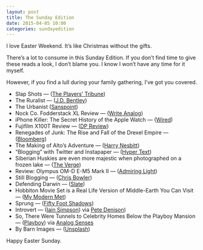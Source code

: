 ```yaml
---
layout: post
title: The Sunday Edition
date: 2015-04-05 10:00
categories: sundayedition
---
```


I love Easter Weekend. It’s like Christmas without the gifts.

There’s a lot to consume in this Sunday Edition. If you don’t find time to give these reads a look, I don’t blame you. I know I won’t have any time for it myself. 

However, if you find a lull during your family gathering, I’ve got you covered.

* Slap Shots — ([The Players’ Tribune](http://www.theplayerstribune.com/david-klutho-hockey-photos/))
* The Ruralist — ([J.D. Bentley](http://jdbentley.com/journal/ruralist))
* The Urbanist ([Sanspoint](http://www.sanspoint.com/archives/2015/03/29/the-urbanist/))
* Nock Co. Fodderstack XL Review — ([Write Analog](http://writeanalog.com/nock-co-fodderstack-xl-review/))
* iPhone Killer: The Secret History of the Apple Watch — ([Wired](http://www.wired.com/2015/04/the-apple-watch/))
* Fujifilm X100T Review — ([DP Review](http://www.dpreview.com/reviews/fujifilm-x100t))
* Renegades of Junk: The Rise and Fall of the Drexel Empire — ([Bloomberg](http://www.bloomberg.com/graphics/2015-drexel-burnham-oral-history/))
* The Making of Alto’s Adventure — ([Harry Nesbitt](http://www.harrynesbitt.com/blog/the-making-of-altos-adventure/))
* “Blogging” with Twitter and Instapaper — ([Hyper Text](http://hypertext.net/2015/04/blogging-with-twitter-instapaper/))
* Siberian Huskies are even more majestic when photographed on a frozen lake — ([The Verge](http://www.theverge.com/2015/3/30/8312193/dogs-walking-on-water-russian-photographer))
* Review: Olympus OM-D E-M5 Mark II — ([Admiring Light](http://admiringlight.com/blog/review-olympus-om-d-e-m5-mark-ii/))
* Still Blogging — ([Chris Bowler](http://chrisbowler.com/journal/blogging))
* Defending Darwin — ([Slate](http://www.slate.com/articles/health_and_science/science/2015/03/teaching_human_evolution_at_the_university_of_kentucky_there_are_some_students.html))
* Hobbiton Movie Set is a Real Life Version of Middle-Earth You Can Visit — ([My Modern Met](http://www.mymodernmet.com/profiles/blogs/hobbiton-tours-matamata-attraction))
* Sprung — ([Fifty Foot Shadows](http://fiftyfootshadows.net/2015/03/31/sprung/))
* Introvert — ([Iain Simpson](http://iain-simpson.org/)) via [Pete Denison](http://petedenison.net/2015/04/04/no-need-to-ask-ill-tell-you/))
* So, There Were Tunnels to Celebrity Homes Below the Playboy Mansion — ([Playboy](http://www.playboy.com/articles/tunnels-to-celebrity-homes-playboy-mansion)) via [Analog Senses](http://www.analogsenses.com/2015/03/31/the-secret-tunnels-below-the-playboy-mansion-that-led-to-the-homes-of-some-hollywood-celebrities/)
* By Barn Images — ([Unsplash](https://unsplash.com/photos/hBYzBU1xP6s))

Happy Easter Sunday. 